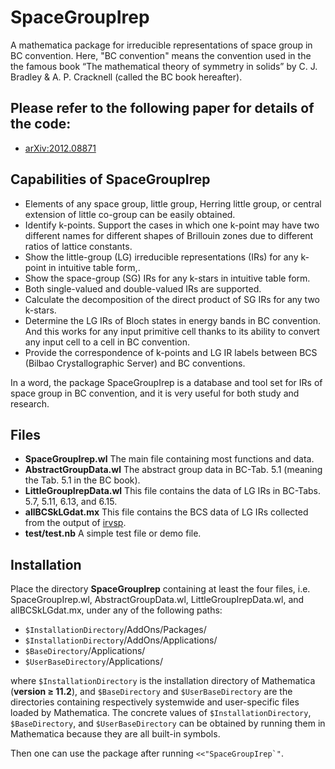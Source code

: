 # SpaceGroupIrep
A mathematica package for irreducible representations of space group in BC convention. Here, "BC convention" means the convention used in the the famous
book “The mathematical theory of symmetry in solids” by C. J. Bradley & A. P. Cracknell (called the BC book hereafter).

## Please refer to the following paper for details of the code:
* [arXiv:2012.08871](http://arxiv.org/abs/2012.08871)

## Capabilities of SpaceGroupIrep
* Elements of any space group, little group, Herring little group, or central extension of little co-group can be easily obtained. 
* Identify k-points. Support the cases in which one k-point may have two different names for different shapes of Brillouin zones due to different ratios of lattice constants.
* Show the little-group (LG) irreducible representations (IRs) for any k-point in  intuitive table form,.
* Show the space-group (SG) IRs for any k-stars in intuitive table form.
* Both single-valued and double-valued IRs are supported. 
* Calculate the decomposition of the direct product of SG IRs for any two k-stars. 
* Determine the LG IRs of Bloch states in energy bands in BC convention. And this works for any input primitive cell thanks to its ability to convert any input cell to a cell in BC convention. 
* Provide the correspondence of k-points and LG IR labels between BCS (Bilbao Crystallographic Server) and BC conventions.

In a word, the package SpaceGroupIrep is a database and tool set for IRs of space group in BC convention, and it is very useful for both study and research.

## Files
* **SpaceGroupIrep.wl** The main file containing most functions and data.
* **AbstractGroupData.wl** The abstract group data in BC-Tab. 5.1 (meaning the Tab. 5.1 in the BC book).
* **LittleGroupIrepData.wl** This file contains the data of LG IRs in BC-Tabs. 5.7, 5.11, 6.13, and 6.15.
* **allBCSkLGdat.mx** This file contains the BCS data of LG IRs collected from the output of [irvsp](https://github.com/zjwang11/irvsp). 
* **test/test.nb**  A simple test file or demo file.

## Installation
Place the directory **SpaceGroupIrep** containing at least the four files, i.e. SpaceGroupIrep.wl, AbstractGroupData.wl, LittleGroupIrepData.wl, and allBCSkLGdat.mx, under any of the following paths:
* `$InstallationDirectory`/AddOns/Packages/
* `$InstallationDirectory`/AddOns/Applications/
* `$BaseDirectory`/Applications/
* `$UserBaseDirectory`/Applications/

where `$InstallationDirectory` is the installation directory of Mathematica (**version ≥ 11.2**), and `$BaseDirectory`
and `$UserBaseDirectory` are the directories containing respectively systemwide and user-specific files loaded
by Mathematica. The concrete values of `$InstallationDirectory`, `$BaseDirectory`, and `$UserBaseDirectory`
can be obtained by running them in Mathematica because they are all built-in symbols. 

Then one can use the package after running ```<<"SpaceGroupIrep`"```.
